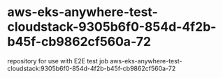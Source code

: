 # aws-eks-anywhere-test-cloudstack-9305b6f0-854d-4f2b-b45f-cb9862cf560a-72
repository for use with E2E test job aws-eks-anywhere-test-cloudstack:9305b6f0-854d-4f2b-b45f-cb9862cf560a-72
